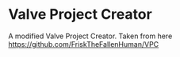# Valve Project Creator
A modified Valve Project Creator. Taken from here https://github.com/FriskTheFallenHuman/VPC
